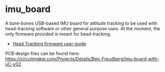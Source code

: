 # imu_board
A bare-bones USB-based IMU board for attitude tracking to be used with head-tracking software or other general purpose uses. At the moment, the only firmware provided is meant for head-tracking.

* [Head Tracking firmware user guide](./docs/head_tracking_firmware_user_guide.md)

PCB design files can be found here: https://circuitmaker.com/Projects/Details/Ben-Freudberg/imu-board-with-uC-v02
